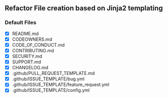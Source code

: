 ## Refactor File creation based on Jinja2 templating
### Default Files
- [X] README.md
- [X] CODEOWNERS.md
- [X] CODE_OF_CONDUCT.md
- [X] CONTRIBUTING.md
- [X] SECURITY.md
- [X] SUPPORT.md
- [X] CHANGELOG.md
- [X] .github/PULL_REQUEST_TEMPLATE.md
- [X] .github/ISSUE_TEMPLATE/bug.yml
- [X] .github/ISSUE_TEMPLATE/feature_request.yml
- [X] .github/ISSUE_TEMPLATE/config.yml